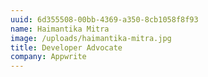```yaml
---
uuid: 6d355508-00bb-4369-a350-8cb1058f8f93
name: Haimantika Mitra
image: /uploads/haimantika-mitra.jpg
title: Developer Advocate
company: Appwrite
---
```

